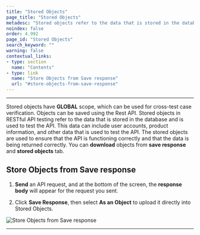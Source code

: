 ```yaml
---
title: "Stored Objects"
page_title: "Stored Objects"
metadesc: "Stored objects refer to the data that is stored in the database and is used to test the API. Learn about Stored Objects in RESTful API in Testsigma"
noindex: false
order: 4.992
page_id: "Stored Objects"
search_keyword: ""
warning: false
contextual_links:
- type: section
  name: "Contents" 
- type: link
  name: "Store Objects from Save response"
  url: "#store-objects-from-save-response"
---
```


---
Stored objects have **GLOBAL** scope, which can be used for cross-test case verification. Objects can be saved using the Rest API.  Stored objects in RESTful API testing refer to the data that is stored in the database and is used to test the API. This data can include user accounts, product information, and other data that is used to test the API. The stored objects are used to ensure that the API is functioning correctly and that the data is being returned correctly. You can **download** objects from **save response** and **stored objects** tab.

## **Store Objects from Save response**

1. **Send** an API request, and at the bottom of the screen, the **response body** will appear for the request you sent.

2. Click **Save Response**, then select **As an Object** to upload it directly into Stored Objects.

![Store Objects from Save response](https://s3.amazonaws.com/static-docs.testsigma.com/new_images/projects/overview/storeobjects_as_an_object_restapi.gif)

---


